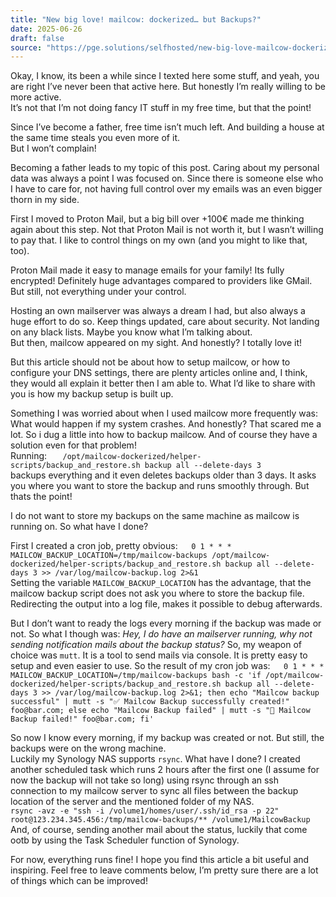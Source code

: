 ```yaml
---
title: "New big love! mailcow: dockerized… but Backups?"
date: 2025-06-26
draft: false
source: "https://pge.solutions/selfhosted/new-big-love-mailcow-dockerized-but-backups/"
---
```


Okay, I know, its been a while since I texted here some stuff, and yeah, you are right I’ve never been that active here. But honestly I’m really willing to be more active.  
It’s not that I’m not doing fancy IT stuff in my free time, but that the point!  
  
Since I’ve become a father, free time isn’t much left. And building a house at the same time steals you even more of it.   
But I won’t complain!   
  
Becoming a father leads to my topic of this post. Caring about my personal data was always a point I was focused on. Since there is someone else who I have to care for, not having full control over my emails was an even bigger thorn in my side.   
  
First I moved to Proton Mail, but a big bill over +100€ made me thinking again about this step. Not that Proton Mail is not worth it, but I wasn’t willing to pay that. I like to control things on my own (and you might to like that, too).   
  
Proton Mail made it easy to manage emails for your family! Its fully encrypted! Definitely huge advantages compared to providers like GMail. But still, not everything under your control.   
  
Hosting an own mailserver was always a dream I had, but also always a huge effort to do so. Keep things updated, care about security. Not landing on any black lists. Maybe you know what I’m talking about.   
But then, mailcow appeared on my sight. And honestly? I totally love it!

But this article should not be about how to setup mailcow, or how to configure your DNS settings, there are plenty articles online and, I think, they would all explain it better then I am able to. What I’d like to share with you is how my backup setup is built up.  
  
  
  
Something I was worried about when I used mailcow more frequently was: What would happen if my system crashes. And honestly? That scared me a lot. So i dug a little into how to backup mailcow. And of course they have a solution even for that problem!   
Running: `  
/opt/mailcow-dockerized/helper-scripts/backup_and_restore.sh backup all --delete-days 3`  
backups everything and it even deletes backups older than 3 days. It asks you where you want to store the backup and runs smoothly through. But thats the point!   
  
I do not want to store my backups on the same machine as mailcow is running on. So what have I done?

First I created a cron job, pretty obvious:`  
0 1 * * * MAILCOW_BACKUP_LOCATION=/tmp/mailcow-backups /opt/mailcow-dockerized/helper-scripts/backup_and_restore.sh backup all --delete-days 3 >> /var/log/mailcow-backup.log 2>&1`  
Setting the variable `MAILCOW_BACKUP_LOCATION` has the advantage, that the mailcow backup script does not ask you where to store the backup file. Redirecting the output into a log file, makes it possible to debug afterwards. 

But I don’t want to ready the logs every morning if the backup was made or not. So what I though was: _Hey, I do have an mailserver running, why not sending notification mails about the backup status?_ So, my weapon of choice was `mutt`. It is a tool to send mails via console. It is pretty easy to setup and even easier to use. So the result of my cron job was:`  
0 1 * * * MAILCOW_BACKUP_LOCATION=/tmp/mailcow-backups bash -c 'if /opt/mailcow-dockerized/helper-scripts/backup_and_restore.sh backup all --delete-days 3 >> /var/log/mailcow-backup.log 2>&1; then echo "Mailcow backup successful" | mutt -s "✅ Mailcow Backup successfully created!" foo@bar.com; else echo "Mailcow Backup failed" | mutt -s "🛑 Mailcow Backup failed!" foo@bar.com; fi'`

So now I know every morning, if my backup was created or not. But still, the backups were on the wrong machine.   
Luckily my Synology NAS supports `rsync`. What have I done? I created another scheduled task which runs 2 hours after the first one (I assume for now the backup will not take so long) using rsync through an ssh connection to my mailcow server to sync all files between the backup location of the server and the mentioned folder of my NAS.  
`rsync -avz -e "ssh -i /volume1/homes/user/.ssh/id_rsa -p 22" root@123.234.345.456:/tmp/mailcow-backups/** /volume1/MailcowBackup`   
And, of course, sending another mail about the status, luckily that come ootb by using the Task Scheduler function of Synology.  
  
For now, everything runs fine! I hope you find this article a bit useful and inspiring. Feel free to leave comments below, I’m pretty sure there are a lot of things which can be improved!
